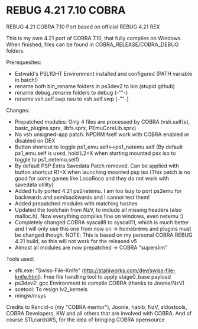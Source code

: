 # REBUG 4.21 7.10 COBRA
REBUG 4.21 COBRA 7.10 Port based on official REBUG 4.21 REX

This is my own 4.21 port of COBRA 7.10, that fully compiles on Windows.
When finished, files can be found in COBRA_RELEASE/COBRA_DEBUG folders.

Prerequesites:

- Estwald's PSL1GHT Environment installed and configured (PATH variable in batch!)
- rename both bin_rename folders in ps3dev2 to bin (stupid github)
- rename debug_rename folders to debug (-""-)
- rename vsh.self.swp.neu to vsh.self.swp (-""-)


Changes:

- Prepatched modules: Only 4 files are processed by COBRA (vsh.self(s), basic_plugins.sprx, libfs.sprx, PEmuCoreLib.sprx)
- No vsh unsigned-app patch: NPDRM fself work with COBRA enabled or disabled on DEX
- Button shortcut to toggle ps1_emu.self<->ps1_netemu.self (By default ps1_emu.self is used, hold L2+X when starting mounted psx iso to toggle to ps1_netemu.self)
- By default PSP Extra Savedata Patch removed. Can be applied with button shortcut R1+X when launching mounted psp iso (This patch is no good for some games like LocoRoco and they do not work with savedata utility)
- Added fully ported 4.21 ps2netemu. I am too lazy to port ps2emu for backwards and semibackwards and I cannot test them!
- Added prepatched modules with matching hashes
- Updated the toolchain from NzV, to include all missing headers (also malloc.h). Now everything compiles fine on windows, even netemu :)
- Completely changed COBRA syscall8 to syscall11, which is much better and I will only use this one from now on -> homebrews and plugins must be changed though. NOTE: This is based on my personal COBRA REBUG 4.21 build, so this will not work for the released v5
- Almost all modules are now prepatched -> COBRA "superslim" 

Tools used:

- sfk.exe: "Swiss-File-Knife" (http://stahlworks.com/dev/swiss-file-knife.html). Free file handling tool to apply stage0_base payload
- ps3dev2: gcc Environment to compile COBRA (thanks to Joonie/NzV)
- scetool: To resign lv2_kernels
- mingw/msys

Credits to Rancid-o (my "COBRA mentor"), Joonie, habib, NzV, aldostools, COBRA Developers, KW and all others that are involved with COBRA.
And of course STLcardsWS, for the idea of bringing COBRA opensource
